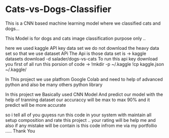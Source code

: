 # Cats-vs-Dogs-Classifier
This is a CNN based machine learning model where we classified cats and dogs...

This Model is for dogs and cats image classification purpose only ..

here we used kaggle API key data set we do not download the heavy data set so that we use dataset APi
 The Api is those data set is ->  kaggle datasets download -d salader/dogs-vs-cats
 To run this api key download you first of all run this porsion of code -> !mkdir -p ~/.kaggle
!cp kaggle.json ~/.kaggle/

In This project we use platfrom Google Colab and need to help of advanced python and also be many others python library 

In this  project we Basically used CNN Model And predict our model with the help of tranning dataset our accuraccy will be max to max 90%
 and it predict will be more accurate 

 so i tell all of you guyess run this code in your system with maintain all setup composition and rate this project .. your rating will be help me and also if any mistake will be contain is this code infrom me via my portfollio .....
                                                          Thank You 
